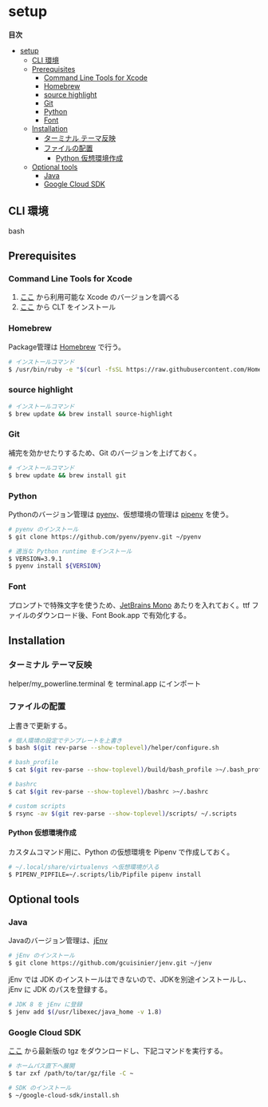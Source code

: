 # setup

**目次**

<!-- TOC -->

- [setup](#setup)
    - [CLI 環境](#cli-環境)
    - [Prerequisites](#prerequisites)
        - [Command Line Tools for Xcode](#command-line-tools-for-xcode)
        - [Homebrew](#homebrew)
        - [source highlight](#source-highlight)
        - [Git](#git)
        - [Python](#python)
        - [Font](#font)
    - [Installation](#installation)
        - [ターミナル テーマ反映](#ターミナル-テーマ反映)
        - [ファイルの配置](#ファイルの配置)
            - [Python 仮想環境作成](#python-仮想環境作成)
    - [Optional tools](#optional-tools)
        - [Java](#java)
        - [Google Cloud SDK](#google-cloud-sdk)

<!-- /TOC -->

## CLI 環境

bash

## Prerequisites

### Command Line Tools for Xcode

1. [ここ](https://developer.apple.com/xcode/whats-new/) から利用可能な Xcode のバージョンを調べる
2. [ここ](https://developer.apple.com/download/all/?q=Command%20Line%20Tools%20for%20Xcode) から CLT をインストール

### Homebrew

Package管理は [Homebrew](https://brew.sh/) で行う。

```bash
# インストールコマンド
$ /usr/bin/ruby -e "$(curl -fsSL https://raw.githubusercontent.com/Homebrew/install/master/install)"
```

### source highlight

```bash
# インストールコマンド
$ brew update && brew install source-highlight
```

### Git

補完を効かせたりするため、Git のバージョンを上げておく。

```bash
# インストールコマンド
$ brew update && brew install git
```

### Python

Pythonのバージョン管理は [pyenv](https://github.com/pyenv/pyenv.git)、仮想環境の管理は [pipenv](https://pypi.org/project/pipenv/) を使う。

```bash
# pyenv のインストール
$ git clone https://github.com/pyenv/pyenv.git ~/pyenv

# 適当な Python runtime をインストール
$ VERSION=3.9.1
$ pyenv install ${VERSION}
```

### Font

プロンプトで特殊文字を使うため、[JetBrains Mono](https://www.jetbrains.com/lp/mono/) あたりを入れておく。ttf ファイルのダウンロード後、Font Book.app で有効化する。

## Installation

### ターミナル テーマ反映

helper/my_powerline.terminal を terminal.app にインポート

### ファイルの配置

上書きで更新する。

```bash
# 個人環境の設定でテンプレートを上書き
$ bash $(git rev-parse --show-toplevel)/helper/configure.sh

# bash_profile
$ cat $(git rev-parse --show-toplevel)/build/bash_profile >~/.bash_profile

# bashrc
$ cat $(git rev-parse --show-toplevel)/bashrc >~/.bashrc

# custom scripts
$ rsync -av $(git rev-parse --show-toplevel)/scripts/ ~/.scripts
```

#### Python 仮想環境作成

カスタムコマンド用に、Python の仮想環境を Pipenv で作成しておく。

```bash
# ~/.local/share/virtualenvs へ仮想環境が入る
$ PIPENV_PIPFILE=~/.scripts/lib/Pipfile pipenv install
```

## Optional tools

### Java

Javaのバージョン管理は、[jEnv](https://www.jenv.be/)

```bash
# jEnv のインストール
$ git clone https://github.com/gcuisinier/jenv.git ~/jenv
```

jEnv では JDK のインストールはできないので、JDKを別途インストールし、jEnv に JDK のパスを登録する。

```bash
# JDK 8 を jEnv に登録
$ jenv add $(/usr/libexec/java_home -v 1.8)
```

### Google Cloud SDK

[ここ](https://cloud.google.com/sdk/docs/downloads-versioned-archives#installation_instructions) から最新版の tgz をダウンロードし、下記コマンドを実行する。

```bash
# ホームパス直下へ展開
$ tar zxf /path/to/tar/gz/file -C ~

# SDK のインストール
$ ~/google-cloud-sdk/install.sh
```
